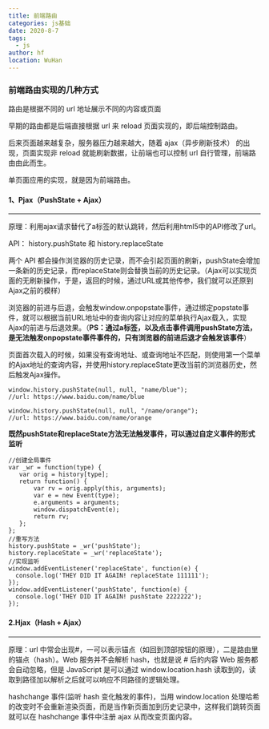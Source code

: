 ```yaml
---
title: 前端路由
categories: js基础
date: 2020-8-7
tags: 
  - js
author: hf
location: WuHan  
---
```

### 前端路由实现的几种方式
路由是根据不同的 url 地址展示不同的内容或页面

早期的路由都是后端直接根据 url 来 reload 页面实现的，即后端控制路由。

后来页面越来越复杂，服务器压力越来越大，随着 ajax（异步刷新技术） 的出现，页面实现非 reload 就能刷新数据，让前端也可以控制 url 自行管理，前端路由由此而生。

单页面应用的实现，就是因为前端路由。

#### 1、Pjax（PushState + Ajax）
---
原理：利用ajax请求替代了a标签的默认跳转，然后利用html5中的API修改了url。

API： history.pushState 和 history.replaceState 

两个 API 都会操作浏览器的历史记录，而不会引起页面的刷新，pushState会增加一条新的历史记录，而replaceState则会替换当前的历史记录。（Ajax可以实现页面的无刷新操作，于是，返回的时候，通过URL或其他传参，我们就可以还原到Ajax之前的模样）

浏览器的前进与后退，会触发window.onpopstate事件，通过绑定popstate事件，就可以根据当前URL地址中的查询内容让对应的菜单执行Ajax载入，实现Ajax的前进与后退效果。（**PS：通过a标签，以及点击事件调用pushState方法，是无法触发onpopstate事件事件的，只有浏览器的前进后退才会触发该事件**）

页面首次载入的时候，如果没有查询地址、或查询地址不匹配，则使用第一个菜单的Ajax地址的查询内容，并使用history.replaceState更改当前的浏览器历史，然后触发Ajax操作。

```
window.history.pushState(null, null, "name/blue");
//url: https://www.baidu.com/name/blue

window.history.pushState(null, null, "/name/orange");
//url: https://www.baidu.com/name/orange
```
**既然pushState和replaceState方法无法触发事件，可以通过自定义事件的形式监听**
```
//创建全局事件
var _wr = function(type) {
   var orig = history[type];
   return function() {
       var rv = orig.apply(this, arguments);
       var e = new Event(type);
       e.arguments = arguments;
       window.dispatchEvent(e);
       return rv;
   };
};
//重写方法
history.pushState = _wr('pushState');
history.replaceState = _wr('replaceState');
//实现监听
window.addEventListener('replaceState', function(e) {
  console.log('THEY DID IT AGAIN! replaceState 111111');
});
window.addEventListener('pushState', function(e) {
  console.log('THEY DID IT AGAIN! pushState 2222222');
});
```

#### 2.Hjax（Hash + Ajax）
---
原理：url 中常会出现#，一可以表示锚点（如回到顶部按钮的原理），二是路由里的锚点（hash）。Web 服务并不会解析 hash，也就是说 # 后的内容 Web 服务都会自动忽略，但是 JavaScript 是可以通过 window.location.hash 读取到的，读取到路径加以解析之后就可以响应不同路径的逻辑处理。

hashchange 事件(监听 hash 变化触发的事件)，当用 window.location 处理哈希的改变时不会重新渲染页面，而是当作新页面加到历史记录中，这样我们跳转页面就可以在 hashchange 事件中注册 ajax 从而改变页面内容。